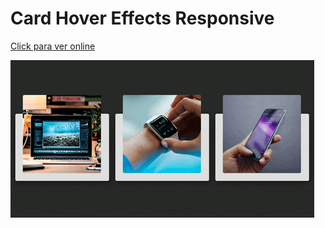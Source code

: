 # Card Hover Effects Responsive


[Click para ver online](https://sebagnh.github.io/Card-Hover-Effects-v4/ "Link para ver online")

![Muestra](./img/muestra-card-hover-4v-2.gif "Muestra del sitio web")
